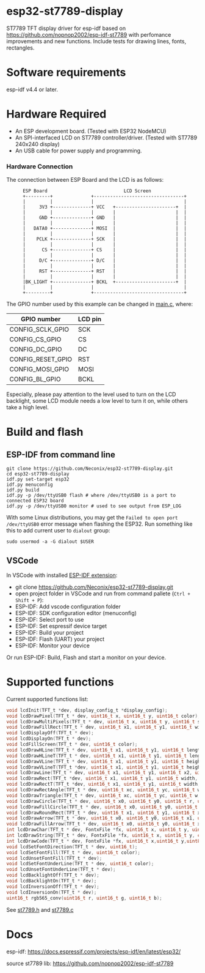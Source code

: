 # esp32-st7789-display
ST7789 TFT display driver for esp-idf based on https://github.com/nopnop2002/esp-idf-st7789 with perfomance improvements and new functions.
Include tests for drawing lines, fonts, rectangles.

# Software requirements
esp-idf v4.4 or later.

# Hardware Required

* An ESP development board. (Tested with ESP32 NodeMCU)
* An SPI-interfaced LCD on ST7789 controller/driver. (Tested with ST7789 240x240 display)
* An USB cable for power supply and programming.

### Hardware Connection

The connection between ESP Board and the LCD is as follows:

```
      ESP Board                            LCD Screen
      +---------+              +---------------------------------+
      |         |              |                                 |
      |     3V3 +--------------+ VCC   +----------------------+  |
      |         |              |       |                      |  |
      |     GND +--------------+ GND   |                      |  |
      |         |              |       |                      |  |
      |   DATA0 +--------------+ MOSI  |                      |  |
      |         |              |       |                      |  |
      |    PCLK +--------------+ SCK   |                      |  |
      |         |              |       |                      |  |
      |      CS +--------------+ CS    |                      |  |
      |         |              |       |                      |  |
      |     D/C +--------------+ D/C   |                      |  |
      |         |              |       |                      |  |
      |     RST +--------------+ RST   |                      |  |
      |         |              |       |                      |  |
      |BK_LIGHT +--------------+ BCKL  +----------------------+  |
      |         |              |                                 |
      +---------+              +---------------------------------+
```

The GPIO number used by this example can be changed in [main.c](main/main.c), where:

| GPIO number              | LCD pin |
| ------------------------ | ------- |
| CONFIG_SCLK_GPIO         | SCK     |
| CONFIG_CS_GPIO           | CS      |
| CONFIG_DC_GPIO           | DC      |
| CONFIG_RESET_GPIO        | RST     |
| CONFIG_MOSI_GPIO         | MOSI    |
| CONFIG_BL_GPIO           | BCKL    |

Especially, please pay attention to the level used to turn on the LCD backlight, some LCD module needs a low level to turn it on, while others take a high level.

# Build and flash

## ESP-IDF from command line

```shell
git clone https://github.com/Neconix/esp32-st7789-display.git
cd esp32-st7789-display
idf.py set-target esp32
idf.py menuconfig
idf.py build
idf.py -p /dev/ttyUSB0 flash # where /dev/ttyUSB0 is a port to connected ESP32 board
idf.py -p /dev/ttyUSB0 monitor # used to see output from ESP_LOG
```
With some Linux distributions, you may get the `Failed to open port /dev/ttyUSB0` error message when flashing the ESP32. Run something like this to add current user to `dialout` group:

```shell
sudo usermod -a -G dialout $USER
```
## VSCode

In VSCode with installed [ESP-IDF extension](https://github.com/espressif/vscode-esp-idf-extension/blob/master/docs/tutorial/install.md):

- git clone https://github.com/Neconix/esp32-st7789-display.git
- open project folder in VSCode and run from command pallete (`Ctrl + Shift + P`):
- ESP-IDF: Add vscode configuration folder
- ESP-IDF: SDK configuration editor (menuconfig)
- ESP-IDF: Select port to use
- ESP-IDF: Set espressif device target
- ESP-IDF: Build your project
- ESP-IDF: Flash (UART) your project
- ESP-IDF: Monitor your device

Or run ESP-IDF: Build, Flash and start a monitor on your device.

# Supported functions

Current supported functions list:

```C
void lcdInit(TFT_t *dev, display_config_t *display_config);
void lcdDrawPixel(TFT_t * dev, uint16_t x, uint16_t y, uint16_t color);
void lcdDrawMultiPixels(TFT_t * dev, uint16_t x, uint16_t y, uint16_t size, uint16_t * colors);
void lcdDrawFillRect(TFT_t * dev, uint16_t x1, uint16_t y1, uint16_t width, uint16_t height, uint16_t color);
void lcdDisplayOff(TFT_t * dev);
void lcdDisplayOn(TFT_t * dev);
void lcdFillScreen(TFT_t * dev, uint16_t color);
void lcdDrawHLine(TFT_t * dev, uint16_t x1, uint16_t y1, uint16_t length, uint16_t color);
void lcdDrawHLineT(TFT_t * dev, uint16_t x1, uint16_t y1, uint16_t length, uint16_t b, uint16_t color);
void lcdDrawVLine(TFT_t * dev, uint16_t x1, uint16_t y1, uint16_t height, uint16_t color);
void lcdDrawVLineT(TFT_t *dev, uint16_t x1, uint16_t y1, uint16_t height, uint16_t b, uint16_t color);
void lcdDrawLine(TFT_t * dev, uint16_t x1, uint16_t y1, uint16_t x2, uint16_t y2, uint16_t color);
void lcdDrawRect(TFT_t *dev, uint16_t x1, uint16_t y1, uint16_t width, uint16_t height, uint16_t color);
void lcdDrawRectT(TFT_t *dev, uint16_t x1, uint16_t y1, uint16_t width, uint16_t height, uint16_t b, uint16_t color);
void lcdDrawRectAngle(TFT_t * dev, uint16_t xc, uint16_t yc, uint16_t w, uint16_t h, uint16_t angle, uint16_t color);
void lcdDrawTriangle(TFT_t * dev, uint16_t xc, uint16_t yc, uint16_t w, uint16_t h, uint16_t angle, uint16_t color);
void lcdDrawCircle(TFT_t * dev, uint16_t x0, uint16_t y0, uint16_t r, uint16_t color);
void lcdDrawFillCircle(TFT_t * dev, uint16_t x0, uint16_t y0, uint16_t r, uint16_t color);
void lcdDrawRoundRect(TFT_t * dev, uint16_t x1, uint16_t y1, uint16_t x2, uint16_t y2, uint16_t r, uint16_t color);
void lcdDrawArrow(TFT_t * dev, uint16_t x0, uint16_t y0, uint16_t x1, uint16_t y1, uint16_t w, uint16_t color);
void lcdDrawFillArrow(TFT_t * dev, uint16_t x0, uint16_t y0, uint16_t x1, uint16_t y1, uint16_t w, uint16_t color);
int lcdDrawChar(TFT_t * dev, FontxFile *fx, uint16_t x, uint16_t y, uint8_t ascii, uint16_t color);
int lcdDrawString(TFT_t * dev, FontxFile *fx, uint16_t x, uint16_t y, char *ascii, uint16_t color);
int lcdDrawCode(TFT_t * dev, FontxFile *fx, uint16_t x,uint16_t y,uint8_t code,uint16_t color);
void lcdSetFontDirection(TFT_t * dev, uint16_t);
void lcdSetFontFill(TFT_t * dev, uint16_t color);
void lcdUnsetFontFill(TFT_t * dev);
void lcdSetFontUnderLine(TFT_t * dev, uint16_t color);
void lcdUnsetFontUnderLine(TFT_t * dev);
void lcdBacklightOff(TFT_t * dev);
void lcdBacklightOn(TFT_t * dev);
void lcdInversionOff(TFT_t * dev);
void lcdInversionOn(TFT_t * dev);
uint16_t rgb565_conv(uint16_t r, uint16_t g, uint16_t b);
```
See [st7789.h](main/st7789.h) and [st7789.c](main/st7789.c)   

# Docs
esp-idf: https://docs.espressif.com/projects/esp-idf/en/latest/esp32/

source st7789 lib: https://github.com/nopnop2002/esp-idf-st7789

